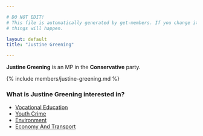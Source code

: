 ```yaml
---

# DO NOT EDIT!
# This file is automatically generated by get-members. If you change it, bad
# things will happen.

layout: default
title: "Justine Greening"

---
```


**Justine Greening** is an MP in the **Conservative** party.

{% include members/justine-greening.md %}

### What is Justine Greening interested in?


* [Vocational Education](/interests/vocational-education.html)
* [Youth Crime](/interests/youth-crime.html)
* [Environment](/interests/environment.html)
* [Economy And Transport](/interests/economy-and-transport.html)
